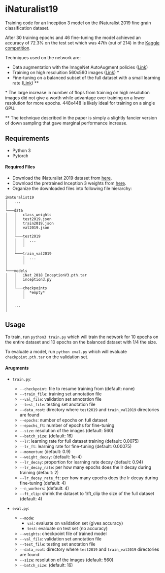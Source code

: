 # iNaturalist19
Training code for an Inception 3 model on the iNaturalist 2019 fine grain classification
dataset. 

After 30 training epochs and 46 fine-tuning the model achieved an accuracy of 72.3% on the
test set which was 47th (out of 214) in the [Kaggle
competition](https://www.kaggle.com/c/inaturalist-2019-fgvc6/leaderboard).  

Techniques used on the network are:
+ Data augmentation with the ImageNet AutoAugment policies
  ([Link](https://arxiv.org/abs/1805.09501))
+ Training on high resoluition 560x560 images 
  ([Link](http://openaccess.thecvf.com/content_cvpr_2018/html/Cui_Large_Scale_Fine-Grained_CVPR_2018_paper.html)) *
+ Fine-tuning on a balanced subset of the full dataset with a small learning rate
  ([Link](http://openaccess.thecvf.com/content_cvpr_2018/html/Cui_Large_Scale_Fine-Grained_CVPR_2018_paper.html))
  **


\* The large increase in number of flops from training on high resolution images did not give a
worth while advantage over training on a lower resolution for more epochs. 448x448  is likely
ideal for training on a single GPU.

\** The technique described in the paper is simply  a slightly fancier version of down sampling that gave marginal
performance increase. 
  
## Requirements

+ Python 3 
+ Pytorch

#### Required Files
+ Download the iNaturalist 2019 dataset from
  [here](https://github.com/visipedia/inat_comp).
+ Download the pretrained Inception 3 weights from
  [here](http://vision.caltech.edu/~macaodha/inat2018/iNat_2018_InceptionV3.pth.tar).
+ Organize the downloaded files into following file hierarchy:
```
iNaturalist19
│   ...
│
└───data
│   │   class_weights
│   │   test2019.json
│   │   train2019.json
│   │   val2019.json
│   │ 
│   └───test2019 
│   │   │  ...
│   │   │  
│   │
│   └───train_val2019
│       │  ...
│       │  
│            
└───models
│   │   iNat_2018_InceptionV3.pth.tar 
│   │   inception3.py
│   │            
│   └───checkpoints
│       │  *empty*         
│       │  
│
│   ...
│

```

## Usage
To train, run `python3 train.py` which will train the network for 10 epochs on the entire
dataset and 10 epochs on the balanced dataset with 1/4 the size.

To evaluate a  model, run `python eval.py` which will evaluate `checkpoint.pth.tar` on the
validation set. 

#### Arugments
+ `train.py`:
    + `--checkpoint`: file to resume training from (default: none)
    + `--train_file`: training set annotation file 
    + `--val_file`: validation set annotation file
    + `--test_file`: testing set anotation file
    + `--data_root`: directory where `test2019` and `train_val2019` directories are found
    + `--epochs`: number of epochs on full dataset
    + `--epochs_ft`: number of epochs for fine-tuning
    + `--size`: resolution of the images (default: 560)
    + `--batch_size`: (default: 16)
    + `--lr`: learning rate for full dataset training (default: 0.0075)
    + `--lr_ft`: learning rate for fine-tuning (default: 0.00075)
    + `--momentum`: (default: 0.9)
    + `--weight_decay`: (default: 1e-4)
    + `--lr_decay`: proportion for learning rate decay (default: 0.94) 
    + `--lr_decay_rate`: per how many epochs does the lr decay during training (default: 2)
    + `--lr_decay_rate_ft`: per how many epochs does the lr decay during fine-tuning (default: 4)
    + `--n_workers`: (default: 4)
    + `--ft_clip`: shrink the dataset to 1/ft_clip the size of the full dataset (default: 4)

+ `eval.py`:
    + `--mode`: 
        + `val`: evaluate on validation set (gives accuracy)
        + `test`: evaluate on test set (no accuracy)
    + `--weights`: checkpoint file of trained model
    + `--val_file`: validation set annotation file
    + `--test_file`: testing set anotation file
    + `--data_root`: directory where `test2019` and `train_val2019` directories are found
    + `--size`: resolution of the images (default: 560)
    + `--batch_size`: (default: 16)


